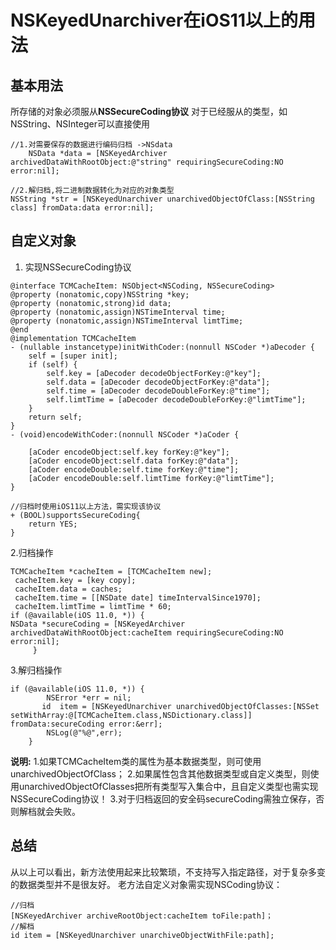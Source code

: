 # NSKeyedUnarchiver在iOS11以上的用法

## 基本用法
所存储的对象必须服从**NSSecureCoding协议**
对于已经服从的类型，如NSString、NSInteger可以直接使用
```
//1.对需要保存的数据进行编码归档 ->NSdata 
    NSData *data = [NSKeyedArchiver archivedDataWithRootObject:@"string" requiringSecureCoding:NO error:nil];

//2.解归档,将二进制数据转化为对应的对象类型
NSString *str = [NSKeyedUnarchiver unarchivedObjectOfClass:[NSString class] fromData:data error:nil];

```
## 自定义对象
1. 实现NSSecureCoding协议
 
```
@interface TCMCacheItem: NSObject<NSCoding, NSSecureCoding>
@property (nonatomic,copy)NSString *key;
@property (nonatomic,strong)id data;
@property (nonatomic,assign)NSTimeInterval time;
@property (nonatomic,assign)NSTimeInterval limtTime;
@end
@implementation TCMCacheItem
- (nullable instancetype)initWithCoder:(nonnull NSCoder *)aDecoder {
    self = [super init];
    if (self) {
        self.key = [aDecoder decodeObjectForKey:@"key"];
        self.data = [aDecoder decodeObjectForKey:@"data"];
        self.time = [aDecoder decodeDoubleForKey:@"time"];
        self.limtTime = [aDecoder decodeDoubleForKey:@"limtTime"];
    }
    return self;
}
- (void)encodeWithCoder:(nonnull NSCoder *)aCoder {
    
    [aCoder encodeObject:self.key forKey:@"key"];
    [aCoder encodeObject:self.data forKey:@"data"];
    [aCoder encodeDouble:self.time forKey:@"time"];
    [aCoder encodeDouble:self.limtTime forKey:@"limtTime"];
}

//归档时使用iOS11以上方法，需实现该协议
+ (BOOL)supportsSecureCoding{
    return YES;
}
```

2.归档操作
```
TCMCacheItem *cacheItem = [TCMCacheItem new];
 cacheItem.key = [key copy];
 cacheItem.data = caches;
 cacheItem.time = [[NSDate date] timeIntervalSince1970];
 cacheItem.limtTime = limtTime * 60;
if (@available(iOS 11.0, *)) {
NSData *secureCoding = [NSKeyedArchiver archivedDataWithRootObject:cacheItem requiringSecureCoding:NO error:nil];           
     }
```
3.解归档操作
```
if (@available(iOS 11.0, *)) {
        NSError *err = nil;
       id  item = [NSKeyedUnarchiver unarchivedObjectOfClasses:[NSSet setWithArray:@[TCMCacheItem.class,NSDictionary.class]] fromData:secureCoding error:&err];
        NSLog(@"%@",err);
    }
```
**说明:**
1.如果TCMCacheItem类的属性为基本数据类型，则可使用unarchivedObjectOfClass；
2.如果属性包含其他数据类型或自定义类型，则使用unarchivedObjectOfClasses把所有类型写入集合中，且自定义类型也需实现NSSecureCoding协议！
3.对于归档返回的安全码secureCoding需独立保存，否则解档就会失败。

## 总结

从以上可以看出，新方法使用起来比较繁琐，不支持写入指定路径，对于复杂多变的数据类型并不是很友好。
老方法自定义对象需实现NSCoding协议：

```
//归档
[NSKeyedArchiver archiveRootObject:cacheItem toFile:path]；
//解档
id item = [NSKeyedUnarchiver unarchiveObjectWithFile:path];
```


